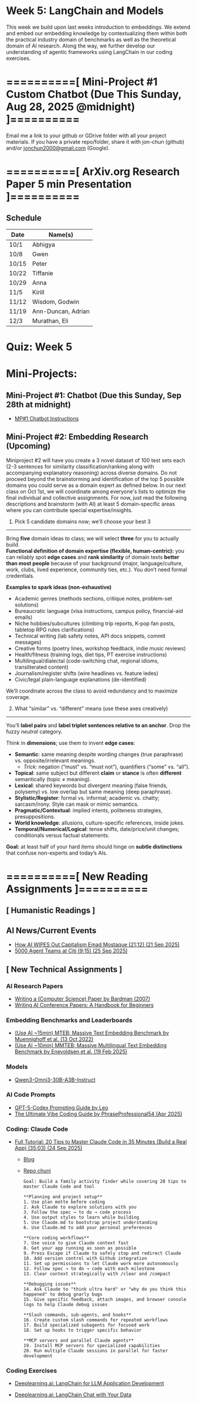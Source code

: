 # Week 5: LangChain and Models

This week we build upon last weeks introduction to embeddings. We extend and embed our embedding knowledge by contextualizing them within both the practical industry domain of benchmarks as well as the theoretical domain of AI research. Along the way, we further develop our understanding of agentic frameworks using LangChain in our coding exercises.

# ==========[ Mini-Project #1 Custom Chatbot (Due This Sunday, Aug 28, 2025 @midnight) ]==========

Email me a link to your github or GDrive folder with all your project materials. If you have a private repo/folder, share it with jon-chun (github) and/or jonchun2000@gmail.com (Google).

# ==========[ ArXiv.org Research Paper 5 min Presentation ]==========

## Schedule

| Date   | Name(s)              |
|--------|----------------------|
| 10/1   | Abhigya              |
| 10/8   | Gwen                 |
| 10/15  | Peter                |
| 10/22  | Tiffanie             |
| 10/29  | Anna                 |
| 11/5   | Kirill               |
| 11/12  | Wisdom, Godwin       |
| 11/19  | Ann-Duncan, Adrian   |
| 12/3   | Murathan, Eli        |


# Quiz: Week 5

# Mini-Projects:

## Mini-Project #1: Chatbot (Due this Sunday, Sep 28th at midnight)

* [MP#1 Chatbot Instructions](https://github.com/jon-chun/GenAI-Multi-Agent-Networks-and-Digital-Twins/blob/main/modules/miniproject1_instructions_persona-chatbot-and-benchmark.md)

## Mini-Project #2: Embedding Research (Upcoming)

Miniproject #2 will have you create a 3 novel dataset of 100 test sets each (2-3 sentences for similarity classification/ranking along with accompanying explanatory reasoning) across diverse domains. Do not proceed beyond the brainstorming and identification of the top 5 possible domains you could serve as a domain expert as defined below. In our next class on Oct 1st, we will coordinate among everyone's lists to optimize the final individual and collective assignments. For now, just read the following descriptions and brainstorm (with AI) at least 5 domain-specific areas where you can contribute special expertise/insights.

1) Pick 5 candidate domains now; we’ll choose your best 3
---------------------------------------------------------

Bring **five** domain ideas to class; we will select **three** for you to actually build.  
**Functional definition of domain expertise (flexible, human-centric):** you can reliably spot **edge cases** and **rank similarity** of domain texts **better than most people** because of your background (major, language/culture, work, clubs, lived experience, community ties, etc.). You don’t need formal credentials.

**Examples to spark ideas (non-exhaustive)**

*   Academic genres (methods sections, critique notes, problem-set solutions)
*   Bureaucratic language (visa instructions, campus policy, financial-aid emails)
*   Niche hobbies/subcultures (climbing trip reports, K-pop fan posts, tabletop RPG rules clarifications)
*   Technical writing (lab safety notes, API docs snippets, commit messages)
*   Creative forms (poetry lines, workshop feedback, indie music reviews)
*   Health/fitness (training logs, diet tips, PT exercise instructions)
*   Multilingual/dialectal (code-switching chat, regional idioms, transliterated content)
*   Journalism/register shifts (wire headlines vs. feature ledes)
*   Civic/legal plain-language explanations (de-identified)

We’ll coordinate across the class to avoid redundancy and to maximize coverage.


2) What “similar” vs. “different” means (use these axes creatively)
-------------------------------------------------------------------

You’ll **label pairs** and **label triplet sentences relative to an anchor**. Drop the fuzzy _neutral_ category.

Think in **dimensions**; use them to invent **edge cases**:

*   **Semantic**: same meaning despite wording changes (true paraphrase) vs. opposite/irrelevant meanings.
    *   _Trick:_ negation (“must” vs. “must not”), quantifiers (“some” vs. “all”).
*   **Topical**: same subject but different **claim** or **stance** is often **different** semantically (topic ≠ meaning).
*   **Lexical**: shared keywords but divergent meaning (false friends, polysemy) vs. low overlap but same meaning (deep paraphrase).
*   **Stylistic/Register**: formal vs. informal; academic vs. chatty; sarcasm/irony. Style can mask or mimic semantics.
*   **Pragmatic/Contextual**: implied intents, politeness strategies, presuppositions.
*   **World knowledge**: allusions, culture-specific references, inside jokes.
*   **Temporal/Numerical/Logical**: tense shifts, date/price/unit changes; conditionals versus factual statements.

**Goal:** at least half of your hard items should hinge on **subtle distinctions** that confuse non-experts and today’s AIs.


# ==========[ New Reading Assignments ]==========

## **[ Humanistic Readings ]**


## AI News/Current Events

* [How AI WIPES Out Capitalism Emad Mostaque (21:12) (21 Sep 2025)](https://www.youtube.com/watch?v=vfhszRuMA8Y)
* [5000 Agent Teams at Citi (9:15) (25 Sep 2025)](https://www.youtube.com/watch?v=1yu2n426Iig)

## **[ New Technical Assignments ]**

### AI Research Papers

* [Writing a (Computer Science) Paper by Bardman (2007)](https://www.bardram.net/wp-content/uploads/2017/12/Writing.Paper_.pdf)
* [Writing AI Conference Papers: A Handbook for Beginners](https://github.com/hzwer/WritingAIPaper)

### Embedding Benchmarks and Leaderboards

* [(Use AI ~15min) MTEB: Massive Text Embedding Benchmark by Muennighoff et al. (13 Oct 2022)](https://arxiv.org/pdf/2210.07316)
* [(Use AI ~10min) MMTEB: Massive Multilingual Text Embedding Benchmark by Enevoldsen et al. (19 Feb 2025)](https://arxiv.org/pdf/2502.13595)

### Models

* [Qwen3-Omni3-30B-A3B-Instruct](https://huggingface.co/Qwen/Qwen3-Omni-30B-A3B-Instruct)

### AI Code Prompts

* [GPT-5-Codex Prompting Guide by Leo](https://cookbook.openai.com/examples/gpt-5-codex_prompting_guide)
* [The Ultimate Vibe Coding Guide by PhraseProfessional54 (Apr 2025)](https://www.reddit.com/r/ClaudeAI/comments/1kivv0w/the_ultimate_vibe_coding_guide/)

### Coding: Claude Code
 
* [Full Tutorial: 20 Tips to Master Claude Code in 35 Minutes (Build a Real App) (35:03) (24 Sep 2025)](https://www.youtube.com/watch?v=jWlAvdR8HG0)
  - [Blog](https://creatoreconomy.so/p/20-tips-to-master-claude-code-in-35-min-build-an-app)
  - [Repo chunj](https://github.com/jon-chun/ai-conferences-and-events)

        Goal: Build a family activity finder while covering 20 tips to master Claude Code and tool

        **Planning and project setup**
        1. Use plan motte before coding
        2. Ask Claude to explore solutions with you
        3. Follow the spec → to do → code process
        4. Use output styles to learn while building
        5. Use Claude.md to bootstrap project understanding
        6. Use Claude.md to add your personal preferences

        **Core coding workflows**
        7. Use voice to give Claude context fast
        8. Get your app running as soon as possible
        9. Press Escape if Claude to safely stop and redirect Claude
        10. Add version control with Github integration
        11. Set up permissions to let Claude work more autonomously
        12. Follow spec → to do → code with each milestone
        13. Clear context strategically with /clear and /compact

        **Debugging issues**
        14. Ask Claude to "think ultra hard" or "why do you think this happened" to debug gnarly bugs
        15. Give specific feedback, attach images, and browser console logs to help Claude debug issues

        **Slash commands, sub-agents, and hooks**
        16. Create custom slash commands for repeated workflows
        17. Build specialized subagents for focused work
        18. Set up hooks to trigger specific behavior

        **MCP servers and parallel Claude agents**
        19. Install MCP servers for specialized capabilities
        20. Run multiple Claude sessions in parallel for faster development

### Coding Exercises

* [Deeplearning.ai: LangChain for LLM Application Development](https://learn.deeplearning.ai/courses/langchain/lesson/u9olq/introduction)

* [Deeplearning.ai: LangChain Chat with Your Data](https://learn.deeplearning.ai/courses/langchain-chat-with-your-data/lesson/snupv/introduction)
